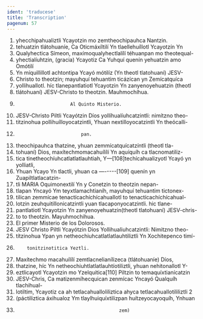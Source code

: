 ```yaml
---
ident: 'traducese'
title: 'Transcription'
pagenum: 57
---
```

1. yhecchipahualiztli Ycayotzin mo zemtheochipauhca Nantzin.
2. tehuatzin tlátohuaníe, Ca Oticmáxíltilí Yn tlaellehuíllotl Ycayotzín Yn
3. Qualyhectica Símeon, maxímoqualyhectlalílí téhuanpan mo theotequal-
4. yhectialíuhtzin, (gracia) Ycayotiz Ca Yuhquí quenín yehuatzin amo Omótilí
5. Yn míquillillotl achtontipa Ycayó mótilíz (Yn theotl tlatohuaní) JESV-
6. Christo to theotzin; mayuhquí tehuantim ticázícan yn Zemícatquíca
7. yollihuallotl. híc tlanepantlatiotl Ycayotzin Yn zanyenoyehuatzin (theotl
8. tlátohuaní) JESV-Christo to theotzin. Mauhmochíhua.
9.                         Al Quinto Misterio.
10. JESV-Christo Piltli Ycayótzin Díos yollíhualíuhcatzintli: nimítzno theo-
11. titzinohua pollihuílloyocatzintli, Yhuan nextilloyocatzintli Yn theócalli-
12.                             pan.
13. theochipauhca thatzine, yhuan zemmícatquícatzíntli (theotl tla-
14. tohuaní) Dios, maxítechmomacahuílílí Yn aquíquíh ca tlacnomatiliz-
15. tica tinetheochíuhcatlatlatlauhtiah, Y—[108]techícahualizyotl Ycayó yn yolliatli,
16. Yhuan Ycayo Yn tlactli, yhuan ca —-----[109] quenín yn Zuapiltlatlacatzin-
17. tli MARIA Oquimonextilí Yn y Conetzin to theotzin nepan-
18. tlapan Yncayó Ym teyxtlamachtianíh, mayuhquí tehuantim tictonex-
19. tilican zemmícae tenactícachíchícahuallotl to tenactícachíchícahual-
20. lotzin zeuhquitillonicatzintli yuan tlacaponyocatzintli. hic tlane-
21. pantlatiotl Ycayotzin Yn zanyenoyehuatzin(theotl tlatohuaní) JESV-chris-
22. to   to theotzin. Mayuhmochihua.
23.   El primer Misterio de los Dolorosos.
24. JESV Christo Piltli Ycayótzin Dios Yollihualiuhcatzintli: Nimitzno theo-
25. títzinohua Ypan yn netheochiuhcatlatlatlauhtiliztli Yn Xochitepenco timí-
26.         tonitzinotitica Yeztli.
27. Maxítechmo macahuílílí zemtlacnelianílizeca (tlátohuaníe) Díos, 
28. thatzine, híc Yn netheochiuhtlatlatlauhtíotiliztli, yhuan nehitonallotl Y-
29. eztlicayotl Ycayotzin mo Yzelquitica[110] Piltzin to temaquíxtianícatzin
30. JESV-Chris, Ca matizenmíhecquican zenmícac Yncayó Qualquíh tlachihual-
31. lotiltim, Ycayotiz ca ah tetlacahualloliliztica ahyca tetlacahuallotililiztli 2
32. (páctiliztica áxihualoz Ym tlaylhuiquíxtilizpan huítzeyocayoquíh, Ynhuan
33.                                           zem)
